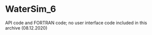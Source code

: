 # WaterSim_6
 API code and FORTRAN code; no user interface code included in this archive (08.12.2020)
